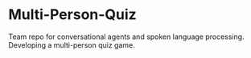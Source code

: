 # Multi-Person-Quiz
Team repo for conversational agents and spoken language processing. Developing a multi-person quiz game.
